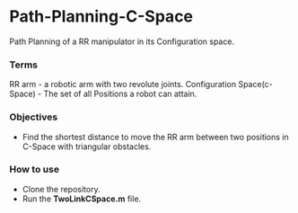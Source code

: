 # Path-Planning-C-Space
Path Planning of a RR manipulator in its Configuration space.

### Terms ###
RR arm - a robotic arm with two revolute joints.
Configuration Space(c-Space) - The set of all Positions a robot can attain.

### Objectives ###
* Find the shortest distance to move the RR arm between two positions in C-Space with triangular obstacles.

### How to use ###
* Clone the repository.
* Run the **TwoLinkCSpace.m** file.
